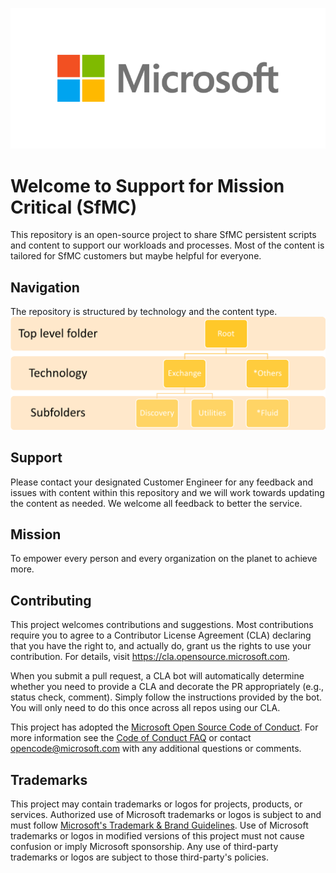 ![Microsoft logo](./MicrosoftLogo_765x342.png "Microsoft logo")

# Welcome to Support for Mission Critical (SfMC)

This repository is an open-source project to share SfMC persistent scripts and content to support our workloads and processes.  Most of the content is tailored for SfMC customers but maybe helpful for everyone.  

## Navigation
The repository is structured by technology and the content type.  
![SfMC GitHub Structure](./GitHubStructure.png "SfMC GitHub Structure")

## Support

Please contact your designated Customer Engineer for any feedback and issues with content within this repository and we will work towards updating the content as needed.  We welcome all feedback to better the service.

## Mission

To empower every person and every organization on the planet to achieve more.

## Contributing

This project welcomes contributions and suggestions.  Most contributions require you to agree to a
Contributor License Agreement (CLA) declaring that you have the right to, and actually do, grant us
the rights to use your contribution. For details, visit https://cla.opensource.microsoft.com.

When you submit a pull request, a CLA bot will automatically determine whether you need to provide
a CLA and decorate the PR appropriately (e.g., status check, comment). Simply follow the instructions
provided by the bot. You will only need to do this once across all repos using our CLA.

This project has adopted the [Microsoft Open Source Code of Conduct](https://opensource.microsoft.com/codeofconduct/).
For more information see the [Code of Conduct FAQ](https://opensource.microsoft.com/codeofconduct/faq/) or
contact [opencode@microsoft.com](mailto:opencode@microsoft.com) with any additional questions or comments.


## Trademarks

This project may contain trademarks or logos for projects, products, or services. Authorized use of Microsoft 
trademarks or logos is subject to and must follow 
[Microsoft's Trademark & Brand Guidelines](https://www.microsoft.com/en-us/legal/intellectualproperty/trademarks/usage/general).
Use of Microsoft trademarks or logos in modified versions of this project must not cause confusion or imply Microsoft sponsorship.
Any use of third-party trademarks or logos are subject to those third-party's policies.
